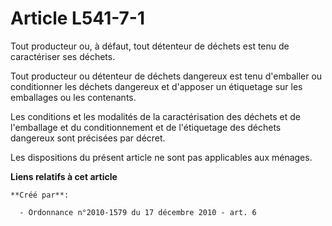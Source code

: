 # Article L541-7-1

Tout producteur ou, à défaut, tout détenteur de déchets est tenu de caractériser ses déchets. 

Tout producteur ou détenteur de déchets dangereux est tenu d'emballer ou conditionner les déchets dangereux et d'apposer un
étiquetage sur les emballages ou les contenants. 

Les conditions et les modalités de la caractérisation des déchets et de l'emballage et du conditionnement et de l'étiquetage
des déchets dangereux sont précisées par décret. 

Les dispositions du présent article ne sont pas applicables aux ménages.

**Liens relatifs à cet article**

	**Créé par**:

	  - Ordonnance n°2010-1579 du 17 décembre 2010 - art. 6
